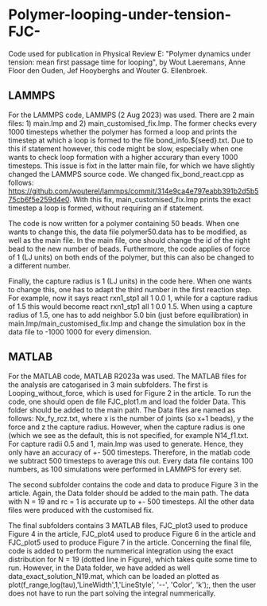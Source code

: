 # Polymer-looping-under-tension-FJC-
Code used for publication in Physical Review E: "Polymer dynamics under tension: mean first passage time for looping", by Wout Laeremans, Anne Floor den Ouden, Jef Hooyberghs and Wouter G. Ellenbroek.

## LAMMPS
For the LAMMPS code, LAMMPS (2 Aug 2023) was used. There are 2 main files: 1) main.lmp and 2) main_customised_fix.lmp. The former checks every 1000 timesteps whether the polymer has formed a loop and prints the timestep at which a loop is formed to the file bond_info.${seed}.txt. Due to this if statement however, this code might be slow, especially when one wants to check loop formation with a higher accurary than every 1000 timesteps. This issue is fixt in the latter main file, for which we have slightly changed the LAMMPS source code. We changed fix_bond_react.cpp as follows: https://github.com/wouterel/lammps/commit/314e9ca4e797eabb391b2d5b575cb6f5e259d4e0. With this fix, main_customised_fix.lmp prints the exact timestep a loop is formed, without requiring an if statement. 

The code is now written for a polymer containing 50 beads. When one wants to change this, the data file polymer50.data has to be modified, as well as the main file. In the main file, one should change the id of the right bead to the new number of beads. Furthermore, the code applies of force of 1 (LJ units) on both ends of the polymer, but this can also be changed to a different number. 

Finally, the capture radius is 1 (LJ units) in the code here. When one wants to change this, one has to adapt the third number in the first reaction step. For example, now it says react rxn1_stp1 	 all 1 0.0 1, while for a capture radius of 1.5 this would become react rxn1_stp1 	 all 1 0.0 1.5. When using a capture radius of 1.5, one has to add neighbor 5.0 bin (just before equilibration) in main.lmp/main_customised_fix.lmp and change the simulation box in the data file to -1000 1000 for every dimension.

## MATLAB
For the MATLAB code, MATLAB R2023a was used. The MATLAB files for the analysis are catogarised in 3 main subfolders. The first is Looping_without_force, which is used for Figure 2 in the article. To run the code, one should open de file FJC_plot1.m and load the folder Data. This folder should be added to the main path. The Data files are named as follows: Nx_fy_rcz.txt, where x is the number of joints (so x+1 beads), y the force and z the capture radius. However, when the capture radius is one (which we see as the default, this is not specified, for example N14_f1.txt. For capture radii 0.5 and 1, main.lmp was used to generate. Hence, they only have an accuracy of +- 500 timesteps. Therefore, in the matlab code we subtract 500 timesteps to average this out. Every data file contains 100 numbers, as 100 simulations were performed in LAMMPS for every set. 

The second subfolder contains the code and data to produce Figure 3 in the article. Again, the Data folder should be added to the main path. The data with N = 19 and rc = 1 is accurate up to +- 500 timesteps. All the other data files were produced with the customised fix. 

The final subfolders contains 3 MATLAB files, FJC_plot3 used to produce Figure 4 in the article, FJC_plot4 used to produce Figure 6 in the article and FJC_plot5 used to produce Figure 7 in the article. Concerning the final file, code is added to perform the nummerical integration using the exact distribution for N = 19 (dotted line in Figure), which takes quite some time to run. However, in the Data folder, we have added as well data_exact_solution_N19.mat, which can be loaded an plotted as plot(f_range,log(tau),'LineWidth',1,'LineStyle', '--', 'Color', 'k');, then the user does not have to run the part solving the integral nummerically.  


